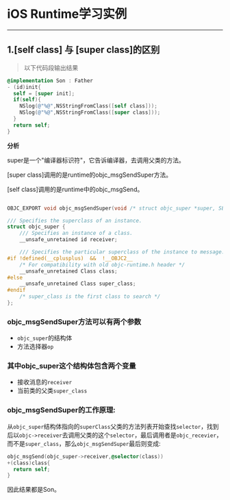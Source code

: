 # iOS Runtime学习实例
---

## 1.[self class] 与 [super class]的区别

> 以下代码段输出结果

``` Objective-C
@implementation Son : Father
- (id)init{
  self = [super init];
  if(self){
    NSlog(@"%@",NSStringFromClass([self class]));
    NSlog(@"%@",NSStringFromClass([super class]));
  }
  return self;
}
```

**分析**

super是一个"编译器标识符"，它告诉编译器，去调用父类的方法。

[super class]调用的是runtime的objc_msgSendSuper方法。

[self class]调用的是runtime中的objc_msgSend。

``` Objective-C

OBJC_EXPORT void objc_msgSendSuper(void /* struct objc_super *super, SEL op, ... */ )

/// Specifies the superclass of an instance.
struct objc_super {
    /// Specifies an instance of a class.
    __unsafe_unretained id receiver;

    /// Specifies the particular superclass of the instance to message.
#if !defined(__cplusplus)  &&  !__OBJC2__
    /* For compatibility with old objc-runtime.h header */
    __unsafe_unretained Class class;
#else
    __unsafe_unretained Class super_class;
#endif
    /* super_class is the first class to search */
};

```

### **objc_msgSendSuper**方法可以有两个参数
- `objc_super`的结构体  
- 方法选择器`op`  

### 其中**objc_super**这个结构体包含两个变量
- 接收消息的`receiver`
- 当前类的父类`super_class`  

### **objc_msgSendSuper**的工作原理:  
从`objc_super`结构体指向的`superClass`父类的方法列表开始查找`selector`，找到后以`objc->receiver`去调用父类的这个`selector`，最后调用者是`objc_recevier`，而不是`super_class`，那么`objc_msgSendSuper`最后则变成:  
```Objective-C
objc_msgSend(objc_super->receiver,@selector(class))
+(class)class{
  return self;
}
```
因此结果都是Son。
